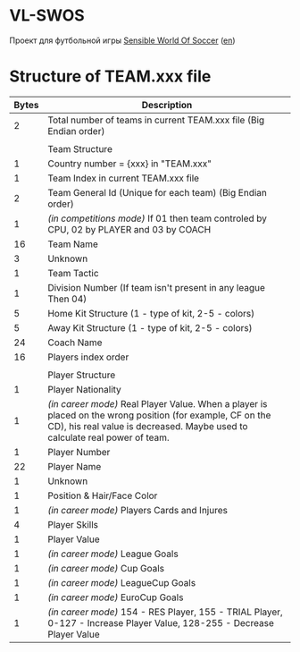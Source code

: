 # VL-SWOS
Проект для футбольной игры [Sensible World Of Soccer](https://ru.wikipedia.org/wiki/Sensible_Soccer) ([en](https://en.wikipedia.org/wiki/Sensible_World_of_Soccer))

# Structure of TEAM.xxx file
|Bytes|Description|
|---|---|
|2|Total number of teams in current TEAM.xxx file (Big Endian order)|
|||
||Team Structure|
|1|Country number = {xxx} in "TEAM.xxx"|
|1|Team Index in current TEAM.xxx file|
|2|Team General Id (Unique for each team) (Big Endian order)|
|1|_(in competitions mode)_ If 01 then team controled by CPU, 02 by PLAYER and 03 by COACH|
|16|Team Name|
|3|Unknown|
|1|Team Tactic|
|1|Division Number (If team isn't present in any league Then 04)|
|5|Home Kit Structure (1 - type of kit, 2-5 - colors)|
|5|Away Kit Structure (1 - type of kit, 2-5 - colors)|
|24|Coach Name|
|16|Players index order|
|||
||Player Structure|
|1|Player Nationality|
|1|_(in career mode)_ Real Player Value. When a player is placed on the wrong position (for example, CF on the CD), his real value is decreased. Maybe used to calculate real power of team.|
|1|Player Number|
|22|Player Name|
|1|Unknown|
|1|Position & Hair/Face Color|
|1|_(in career mode)_ Players Cards and Injures|
|4|Player Skills|
|1|Player Value|
|1|_(in career mode)_ League Goals|
|1|_(in career mode)_ Cup Goals|
|1|_(in career mode)_ LeagueCup Goals|
|1|_(in career mode)_ EuroCup Goals|
|1|_(in career mode)_ 154 - RES Player, 155 - TRIAL Player, 0-127 - Increase Player Value, 128-255 - Decrease Player Value|

